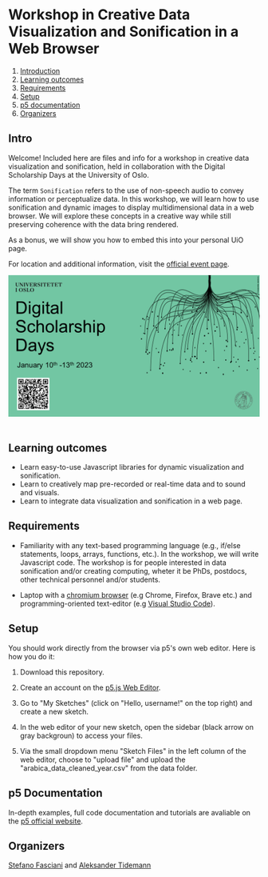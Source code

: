 # Workshop in Creative Data Visualization and Sonification in a Web Browser

1. [Introduction](#intro)
2. [Learning outcomes](#learning-outcomes)
3. [Requirements](#requirements)
4. [Setup](#setup)
5. [p5 documentation](#p5-documentation)
6. [Organizers](#organizers)

## Intro

Welcome! Included here are files and info for a workshop in creative data visualization and sonification, held in collaboration with the Digital Scholarship Days at the University of Oslo. 

The term `Sonification` refers to the use of non-speech audio to convey information or perceptualize data. In this workshop, we will learn how to use sonification and dynamic images to display multidimensional data in a web browser. We will explore these concepts in a creative way while still preserving coherence with the data bring rendered.

As a bonus, we will show you how to embed this into your personal UiO page.

For location and additional information, visit the [official event page](https://www.ub.uio.no/english/courses-events/events/all-libraries/2023/digital-scholarship-days/data-visualization.html).

<div align="left">
 <img src="/img/dsc-days.png" width=600>
</div>
</br>

## Learning outcomes

- Learn easy-to-use Javascript libraries for dynamic visualization and sonification.
- Learn to creatively map pre-recorded or real-time data and to sound and visuals.
- Learn to integrate data visualization and sonification in a web page.

## Requirements

- Familiarity with any text-based programming language (e.g., if/else statements, loops, arrays, functions, etc.). In the workshop, we will write Javascript code. The workshop is for people interested in data sonification and/or creating computing, wheter it be PhDs, postdocs, other technical personnel and/or students.

- Laptop with a [chromium browser](<https://en.wikipedia.org/wiki/Chromium_(web_browser)>) (e.g Chrome, Firefox, Brave etc.) and programming-oriented text-editor (e.g [Visual Studio Code](https://code.visualstudio.com/download)).

## Setup

You should work directly from the browser via p5's own web editor. Here is how you do it:

1. Download this repository.

2. Create an account on the [p5.js Web Editor](https://editor.p5js.org/).

3. Go to "My Sketches" (click on "Hello, username!" on the top right) and create a new sketch.

4. In the web editor of your new sketch, open the sidebar (black arrow on gray backgroun) to access your files.

5. Via the small dropdown menu "Sketch Files" in the left column of the web editor, choose to "upload file" and upload the "arabica_data_cleaned_year.csv" from the data folder.

<!-- <div align="left">
 <img src="/fig/local-3-vsc.png" width=600>
</div>
</br> -->

## p5 Documentation

In-depth examples, full code documentation and tutorials are avaliable on the [p5 official website](https://p5js.org/).

## Organizers

[Stefano Fasciani](https://github.com/stefanofasciani) and [Aleksander Tidemann](https://github.com/aleksati)
